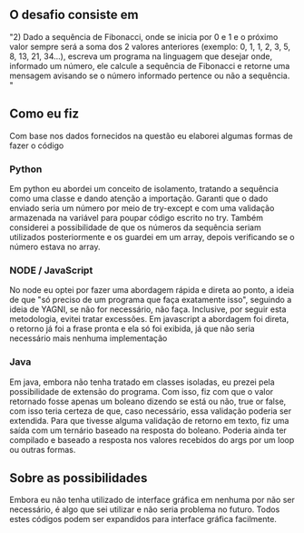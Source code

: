 ## O desafio consiste em
"2) Dado a sequência de Fibonacci, onde se inicia por 0 e 1 e o próximo valor sempre será a soma dos 2 valores anteriores (exemplo: 0, 1, 1, 2, 3, 5, 8, 13, 21, 34...), escreva um programa na linguagem que desejar onde, informado um número, ele calcule a sequência de Fibonacci e retorne uma mensagem avisando se o número informado pertence ou não a sequência. "

## Como eu fiz
Com base nos dados fornecidos na questão eu elaborei algumas formas de fazer o código
### Python
Em python eu abordei um conceito de isolamento, tratando a sequência como uma classe e dando atenção a importação. Garanti que o dado enviado seria um número por meio de try-except e com uma validação armazenada na variável para poupar código escrito no try. 
Também considerei a possibilidade de que os números da sequência seriam utilizados posteriormente e os guardei em um array, depois verificando se o número estava no array.
### NODE / JavaScript
No node eu optei por fazer uma abordagem rápida e direta ao ponto, a ideia de que "só preciso de um programa que faça exatamente isso", seguindo a ideia de YAGNI, se não for necessário, não faça. Inclusive, por seguir esta metodologia, evitei tratar excessões.
Em javascript a abordagem foi direta, o retorno já foi a frase pronta e ela só foi exibida, já que não seria necessário mais nenhuma implementação
### Java
Em java, embora não tenha tratado em classes isoladas, eu prezei pela possibilidade de extensão do programa. Com isso, fiz com que o valor retornado fosse apenas um boleano dizendo se está ou não, true or false, com isso teria certeza de que, caso necessário, essa validação poderia ser extendida.
Para que tivesse alguma validação de retorno em texto, fiz uma saída com um ternário baseado na resposta do boleano. Poderia ainda ter compilado e baseado a resposta nos valores recebidos do args por um loop ou outras formas.

## Sobre as possibilidades
Embora eu não tenha utilizado de interface gráfica em nenhuma por não ser necessário, é algo que sei utilizar e não seria problema no futuro. Todos estes códigos podem ser expandidos para interface gráfica facilmente.
